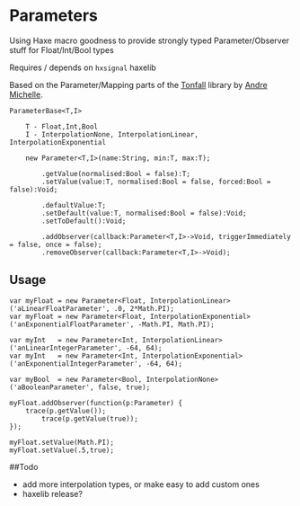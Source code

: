 # Parameters
Using Haxe macro goodness to provide strongly typed Parameter/Observer stuff for Float/Int/Bool types

Requires / depends on `hxsignal` haxelib

Based on the Parameter/Mapping parts of the [Tonfall](https://code.google.com/p/tonfall/) library by [Andre Michelle](https://twitter.com/andremichelle).



```
ParameterBase<T,I>

	T - Float,Int,Bool
	I - InterpolationNone, InterpolationLinear, InterpolationExponential
	
	new Parameter<T,I>(name:String, min:T, max:T);
	
		.getValue(normalised:Bool = false):T;
		.setValue(value:T, normalised:Bool = false, forced:Bool = false):Void;
		
		.defaultValue:T;
		.setDefault(value:T, normalised:Bool = false):Void;
		.setToDefault():Void;
		
		.addObserver(callback:Parameter<T,I>->Void, triggerImmediately = false, once = false);
		.removeObserver(callback:Parameter<T,I>->Void);
```

## Usage

```
var myFloat	= new Parameter<Float, InterpolationLinear>('aLinearFloatParameter', .0, 2*Math.PI);
var myFloat	= new Parameter<Float, InterpolationExponential>('anExponentialFloatParameter', -Math.PI, Math.PI);
	
var myInt 	= new Parameter<Int, InterpolationLinear>('anLinearIntegerParameter', -64, 64);
var myInt 	= new Parameter<Int, InterpolationExponential>('anExponentialIntegerParameter', -64, 64);
	
var myBool 	= new Parameter<Bool, InterpolationNone>('aBooleanParameter', false, true);
	
myFloat.addObserver(function(p:Parameter) {
	trace(p.getValue());
		trace(p.getValue(true));
});

myFloat.setValue(Math.PI);
myFloat.setValue(.5,true);
```

##Todo
* add more interpolation types, or make easy to add custom ones
* haxelib release?
